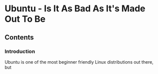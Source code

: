 # Ubuntu - Is It As Bad As It's Made Out To Be

## Contents





### Introduction

Ubuntu is one of the most beginner friendly Linux distributions out there, but
